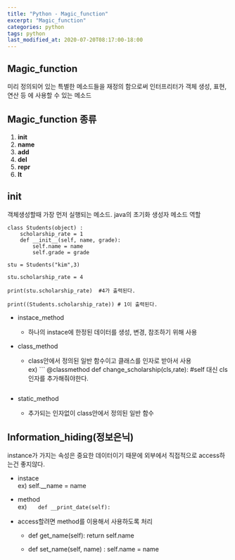 ```yaml
---
title: "Python - Magic_function"
excerpt: "Magic_function"
categories: python
tags: python
last_modified_at: 2020-07-20T08:17:00-18:00
---
```

## Magic_function  
미리 정의되어 있는 특별한 메소드들을 재정의 함으로써 인터프리터가 객체 생성, 표현, 연산 등 에 사용할 수 있는 메소드  

## Magic_function 종류
1. __init__  
1. __name__  
1. __add__  
1. __del__  
1. __repr__  
1. __lt__  

## __init__  
객체생성할때 가장 먼저 실행되는 메소드. java의 초기화 생성자 메소드 역할  
``` 
class Students(object) :
    scholarship_rate = 1
    def __init__(self, name, grade):
        self.name = name
        self.grade = grade
		
stu = Students("kim",3)
```  

```
stu.scholarship_rate = 4

print(stu.scholarship_rate)  #4가 출력된다.

print((Students.scholarship_rate)) # 1이 출력된다.
```  
- instace_method  
   - 하나의 instace에 한정된 데이터를 생성, 변경, 참조하기 위해 사용 

- class_method  
   - class안에서 정의된 일반 함수이고 클래스를 인자로 받아서 사용  
     ex) ```
    @classmethod
    def change_scholarship(cls,rate): 
	#self 대신 cls인자를 추가해줘야한다.
	```  

- static_method	 
   - 추가되는 인자없이 class안에서 정의된 일반 함수  
   
## Information_hiding(정보은닉)
  instance가 가지는 속성은 중요한 데이터이기 때문에 외부에서 직접적으로 access하는건 좋지않다.  
- instace  
   ex) self.__name = name  

- method  
   ex) ```    def __print_date(self): ```  
   
- access할려면 method를 이용해서 사용하도록 처리  
   - def get_name(self):  return self.name  

   - def set_name(self, name) : self.name = name  
